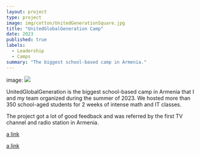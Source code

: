 ```yaml
---
layout: project
type: project
image: img/cotton/UnitedGenerationSquare.jpg
title: "UnitedGlobalGeneration Camp"
date: 2023
published: true
labels:
  - Leadership
  - Camps
summary: "The biggest school-based camp in Armenia."
---
```


image: 
<img src="..img/cotton/UnitedGlobalGenerationHeader.jpg">


UnitedGlobalGeneration is the biggest school-based camp in Armenia that I and my team organized during the summer of 2023. We hosted more than 350 school-aged students for 2 weeks of intense math and IT classes.

The project got a lot of good feedback and was referred by the first TV channel and radio station in Armenia. 

[a link](https://www.youtube.com/watch?v=5DLlJ9SwkMo)

[a link](https://soundcloud.com/armradio/08082023a-1?utm_source=clipboard&utm_medium=text&utm_campaign=social_sharing)
